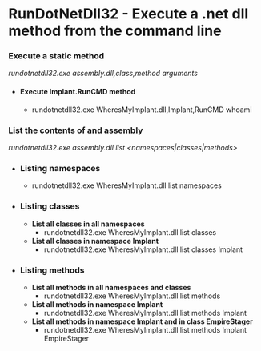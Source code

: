 # RunDotNetDll32 - Execute a .net dll method from the command line

### Execute a static method
*rundotnetdll32.exe assembly.dll,class,method arguments*

* #### Execute Implant.RunCMD method <br>
  * rundotnetdll32.exe WheresMyImplant.dll,Implant,RunCMD whoami

### List the contents of and assembly
*rundotnetdll32.exe assembly.dll list <namespaces|classes|methods> <namespace> <class>*
  
* ### Listing namespaces
  * rundotnetdll32.exe WheresMyImplant.dll list namespaces
* ### Listing classes
  * **List all classes in all namespaces**
    * rundotnetdll32.exe WheresMyImplant.dll list classes
  * **List all classes in namespace Implant**
    * rundotnetdll32.exe WheresMyImplant.dll list classes Implant
* ### Listing methods
  * **List all methods in all namespaces and classes**
    * rundotnetdll32.exe WheresMyImplant.dll list methods
  * **List all methods in namespace Implant**
    * rundotnetdll32.exe WheresMyImplant.dll list methods Implant
  * **List all methods in namespace Implant and in class EmpireStager**
    * rundotnetdll32.exe WheresMyImplant.dll list methods Implant EmpireStager
